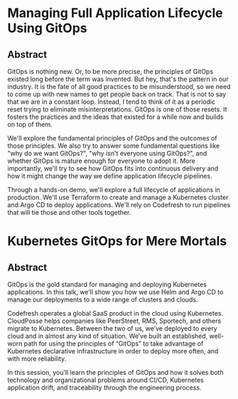 # Managing Full Application Lifecycle Using GitOps

## Abstract

GitOps is nothing new. Or, to be more precise, the principles of GitOps existed long before the term was invented. But hey, that's the pattern in our industry. It is the fate of all good practices to be misunderstood, so we need to come up with new names to get people back on track. That is not to say that we are in a constant loop. Instead, I tend to think of it as a periodic reset trying to eliminate misinterpretations. GitOps is one of those resets. It fosters the practices and the ideas that existed for a while now and builds on top of them.

We'll explore the fundamental principles of GitOps and the outcomes of those principles. We also try to answer some fundamental questions like "why do we want GitOps?", "why isn't everyone using GitOps?", and whether GitOps is mature enough for everyone to adopt it. More importantly, we'll try to see how GitOps fits into continuous delivery and how it might change the way we define application lifecycle pipelines.

Through a hands-on demo, we'll explore a full lifecycle of applications in production. We'll use Terraform to create and manage a Kubernetes cluster and Argo CD to deploy applications. We'll rely on Codefresh to run pipelines that will tie those and other tools together.

# Kubernetes GitOps for Mere Mortals

## Abstract

GitOps is the gold standard for managing and deploying Kubernetes applications. In this talk, we’ll show you how we use Helm and Argo CD to manage our deployments to a wide range of clusters and clouds.

Codefresh operates a global SaaS product in the cloud using Kubernetes. CloudPosse helps companies like PeerStreet, RMS, Sportech, and others migrate to Kubernetes. Between the two of us, we’ve deployed to every cloud and in almost any kind of situation. We’ve built an established, well-worn path for using the principles of “GitOps” to take advantage of Kubernetes declarative infrastructure in order to deploy more often, and with more reliability.
 
In this session, you’ll learn the principles of GitOps and how it solves both technology and organizational problems around CI/CD, Kubernetes application drift, and traceability through the engineering process.